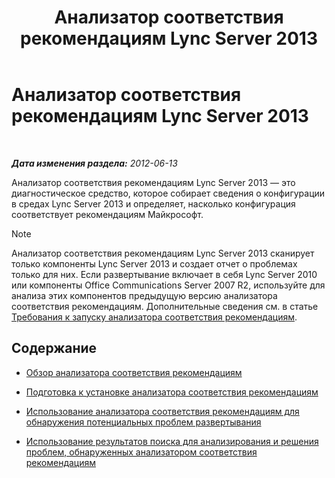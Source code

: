 ﻿---
title: Анализатор соответствия рекомендациям Lync Server 2013
TOCTitle: Анализатор соответствия рекомендациям Lync Server 2013
ms:assetid: 3124be9d-ad21-4a70-9c21-d2fc1adb3386
ms:mtpsurl: https://technet.microsoft.com/ru-ru/library/Gg558584(v=OCS.15)
ms:contentKeyID: 49309348
ms.date: 05/19/2016
mtps_version: v=OCS.15
ms.translationtype: HT
---

# Анализатор соответствия рекомендациям Lync Server 2013

 

_**Дата изменения раздела:** 2012-06-13_

Анализатор соответствия рекомендациям Lync Server 2013 — это диагностическое средство, которое собирает сведения о конфигурации в средах Lync Server 2013 и определяет, насколько конфигурация соответствует рекомендациям Майкрософт.

> [!NOTE]  
> Анализатор соответствия рекомендациям Lync Server 2013 сканирует только компоненты Lync Server 2013 и создает отчет о проблемах только для них. Если развертывание включает в себя Lync Server 2010 или компоненты Office Communications Server 2007 R2, используйте для анализа этих компонентов предыдущую версию анализатора соответствия рекомендациям. Дополнительные сведения см. в статье <a href="lync-server-2013-requirements-for-running-best-practices-analyzer.md">Требования к запуску анализатора соответствия рекомендациям</a>.

## Содержание

  - [Обзор анализатора соответствия рекомендациям](lync-server-2013-overview-of-best-practices-analyzer.md)

  - [Подготовка к установке анализатора соответствия рекомендациям](lync-server-2013-preparing-for-and-installing-best-practices-analyzer.md)

  - [Использование анализатора соответствия рекомендациям для обнаружения потенциальных проблем развертывания](lync-server-2013-using-best-practices-analyzer-to-identify-potential-issues-in-your-deployment.md)

  - [Использование результатов поиска для анализирования и решения проблем, обнаруженных анализатором соответствия рекомендациям](lync-server-2013-using-scan-results-to-analyze-and-resolve-issues-reported-by-best-practices-analyzer.md)

